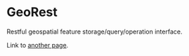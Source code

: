 # GeoRest

Restful geospatial feature storage/query/operation interface.

Link to [another page](model.md).
